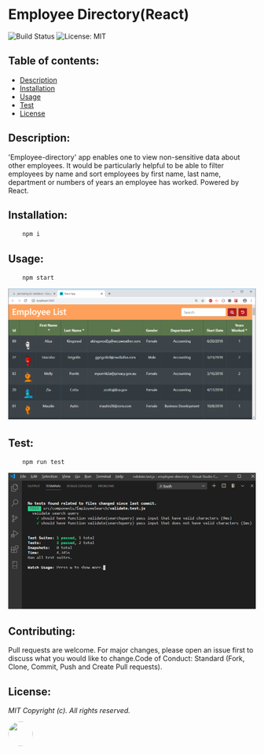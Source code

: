 # Employee Directory(React)

![Build Status](https://img.shields.io/badge/build-passing-green.svg)  ![License: MIT](https://img.shields.io/badge/License-MIT-blue.svg)
## Table of contents:
-   [ Description ](#description)
-   [ Installation ](#installation)
-   [ Usage ](#usage)
-   [ Test ](#test)
-   [ License ](#license)
## <a name="description"></a>Description:

'Employee-directory' app enables one to view non-sensitive data about other employees. It would be particularly helpful to be able to filter employees by name and sort employees by first name, last name, department or numbers of years an employee has worked. Powered by React.

## <a name="installation"></a>Installation:

```bash
    npm i
```
## <a name="usage"></a>Usage:
```bash
    npm start 
```
![](public/images/employeeDirScreen.png "employee-directory")

## <a name="test"></a>Test:

```bash
    npm run test
```
![Screenshot](public/images/testScreen.png "test-screen")

## <a name="contributing"></a>Contributing:
Pull requests are welcome. For major changes, please open an issue first to discuss what you would like to change.Code of Conduct: Standard (Fork, Clone, Commit, Push and Create Pull requests).

## <a name="license"></a>License:
 <i>MIT Copyright (c). All rights reserved.</i>

<img src='https://avatars0.githubusercontent.com/u/28842469?v=4' height='50' width='50' style="border-radius: 50% !important;"/>


